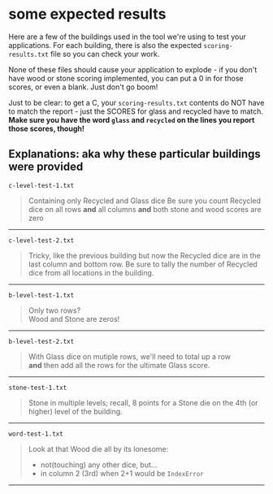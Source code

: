 # some expected results

Here are a few of the buildings used in the tool we're using to test your applications. For each building, there is also the expected `scoring-results.txt` file so you can check your work.

None of these files should cause your application to explode - if you don't have wood or stone scoring implemented, you can put a 0 in for those scores, or even a blank. Just don't go boom!

Just to be clear: to get a C, your `scoring-results.txt` contents do NOT have to match the report - just the SCORES for glass and recycled have to match. **Make sure you have the word `glass` and `recycled` on the lines you report those scores, though!**

## Explanations: aka why these particular buildings were provided

`c-level-test-1.txt`

> Containing only Recycled and Glass dice
> Be sure you count Recycled dice on all rows **and** all columns
> **and** both stone and wood scores are zero

---

`c-level-test-2.txt`

> Tricky, like the previous building but now the Recycled dice are in the last column and bottom row.
> Be sure to tally the number of Recycled dice from all locations in the building.

---

`b-level-test-1.txt`

> Only two rows? <br>Wood and Stone are zeros!

---

`b-level-test-2.txt`

> With Glass dice on mutiple rows, we'll need to total up a row <br>**and** then add all the rows for the ultimate Glass score.

---

`stone-test-1.txt`

> Stone in multiple levels; recall, 8 points for a Stone die on the 4th (or higher) level of the building.

---

`word-test-1.txt`

> Look at that Wood die all by its lonesome:
> - not(touching) any other dice, but...
> - in column 2 (3rd) when 2+1 would be `IndexError`

---
